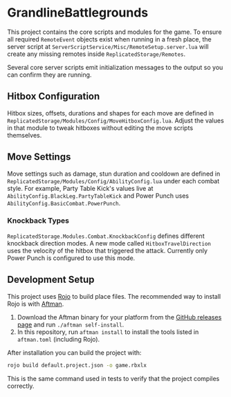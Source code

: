 # GrandlineBattlegrounds

This project contains the core scripts and modules for the game. To ensure all required `RemoteEvent` objects exist when running in a fresh place, the server script at `ServerScriptService/Misc/RemoteSetup.server.lua` will create any missing remotes inside `ReplicatedStorage/Remotes`.

Several core server scripts emit initialization messages to the output so you can confirm they are running.

## Hitbox Configuration

Hitbox sizes, offsets, durations and shapes for each move are defined in
`ReplicatedStorage/Modules/Config/MoveHitboxConfig.lua`. Adjust the values in
that module to tweak hitboxes without editing the move scripts themselves.

## Move Settings

Move settings such as damage, stun duration and cooldown are defined in
`ReplicatedStorage/Modules/Config/AbilityConfig.lua` under each combat style.
For example, Party Table Kick's values live at `AbilityConfig.BlackLeg.PartyTableKick`
and Power Punch uses `AbilityConfig.BasicCombat.PowerPunch`.

### Knockback Types

`ReplicatedStorage.Modules.Combat.KnockbackConfig` defines different
knockback direction modes. A new mode called `HitboxTravelDirection`
uses the velocity of the hitbox that triggered the attack. Currently
only Power Punch is configured to use this mode.

## Development Setup

This project uses [Rojo](https://github.com/rojo-rbx/rojo) to build place files. The recommended way to install Rojo is with [Aftman](https://github.com/LPGhatguy/aftman).

1. Download the Aftman binary for your platform from the [GitHub releases page](https://github.com/LPGhatguy/aftman/releases) and run `./aftman self-install`.
2. In this repository, run `aftman install` to install the tools listed in `aftman.toml` (including Rojo).

After installation you can build the project with:

```sh
rojo build default.project.json -o game.rbxlx
```

This is the same command used in tests to verify that the project compiles correctly.
